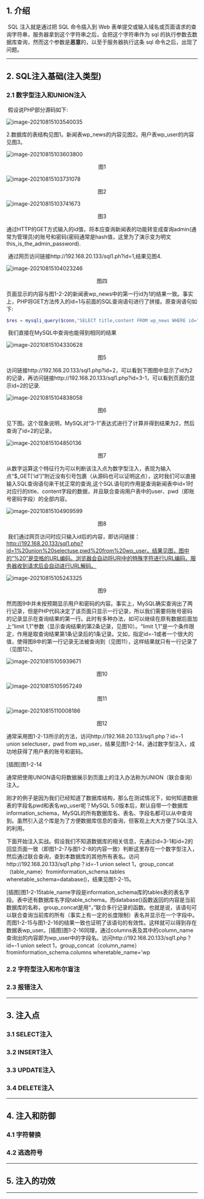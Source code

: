 ## 1.  介绍

​	SQL 注入就是通过把 SQL 命令插入到 Web 表单提交或输入域名或页面请求的查询字符串，服务器拿到这个字符串之后，会把这个字符串作为 sql 的执行参数去数据库查询，然而这个参数是**恶意**的，以至于服务器执行这条 sql 命令之后，出现了问题。

----

## 2.  SQL注入基础(注入类型)

### 2.1  数字型注入和UNION注入

​	假设说PHP部分源码如下:

![image-20210815103540035](C:\Users\Zz\AppData\Roaming\Typora\typora-user-images\image-20210815103540035.png)

​	2.数据库的表结构见图1。新闻表wp_news的内容见图2。用户表wp_user的内容见图3。

![image-20210815103603800](C:\Users\Zz\AppData\Roaming\Typora\typora-user-images\image-20210815103603800.png)

<div align = "center">图1</div>

![image-20210815103731078](C:\Users\Zz\AppData\Roaming\Typora\typora-user-images\image-20210815103731078.png)

<div align = "center">图2</div>

![image-20210815103741673](C:\Users\Zz\AppData\Roaming\Typora\typora-user-images\image-20210815103741673.png)

<div align = "center">图3</div>

​	通过HTTP的GET方式输入的id值，将本应查询新闻表的功能转变成查询admin(通常为管理员)的账号和密码(密码通常是hash值，这里为了演示变为明文this_is_the_admin_password).

​	通过网页访问链接http://192.168.20.133/sql1.ph?id=1,结果见图4.

![image-20210815104023246](C:\Users\Zz\AppData\Roaming\Typora\typora-user-images\image-20210815104023246.png)

<div align = "center">图四</div>

​	页面显示的内容与图1-2-2的新闻表wp_news中的第一行id为1的结果一致。事实上，PHP将GET方法传入的id=1与前面的SQL查询语句进行了拼接。原查询语句如下:

```php
$res = mysqli_query($conn,"SELECT title,content FROM wp_news WHERE id=".$_GET['id']);
```

​	我们直接在MySQL中查询也能得到相同的结果

![image-20210815104330628](C:\Users\Zz\AppData\Roaming\Typora\typora-user-images\image-20210815104330628.png)

<div align = "center">图5</div>

​	访问链接http://192.168.20.133/sql1.php?id=2，可以看到下图图中显示了id为2的记录，再访问链接http://192.168.20.133/sql1.php?id=3-1，可以看到页面仍显示id=2的记录.

![image-20210815104838058](C:\Users\Zz\AppData\Roaming\Typora\typora-user-images\image-20210815104838058.png)

<div align = "center">图6</div>

​	见下图。这个现象说明，MySQL对“3-1”表达式进行了计算并得到结果为2，然后查询了id=2的记录。

![image-20210815104850136](C:\Users\Zz\AppData\Roaming\Typora\typora-user-images\image-20210815104850136.png)

<div align = "center">图7</div>

​	从数字运算这个特征行为可以判断该注入点为数字型注入，表现为输入点“$_GET['id']”附近没有引号包裹（从源码也可以证明这点），这时我们可以直接输入SQL查询语句来干扰正常的查询,这个SQL语句的作用是查询新闻表中id=1时对应行的title、content字段的数据，并且联合查询用户表中的user、pwd（即账号密码字段）的全部内容。

![image-20210815104909599](C:\Users\Zz\AppData\Roaming\Typora\typora-user-images\image-20210815104909599.png)

<div align = "center">图8</div>

​	我们通过网页访问时应只输入id后的内容，即访问链接：http://192.168.20.133/sql1.php?id=1%20union%20selectuse,pwd%20from%20wp_user。结果见图，图中的“%20”是空格的URL编码。浏览器会自动将URI中的特殊字符进行URL编码，服务器收到请求后会自动进行URL解码。

![image-20210815105243325](C:\Users\Zz\AppData\Roaming\Typora\typora-user-images\image-20210815105243325.png)

<div align = "center">图9</div>

​	然而图9中并未按预期显示用户和密码的内容。事实上，MySQL确实查询出了两行记录，但是PHP代码决定了该页面只显示一行记录，所以我们需要将账号密码的记录显示在查询结果的第一行。此时有多种办法，如可以继续在原有数据后面加上“limit 1,1”参数（显示查询结果的第2条记录，见图10）。“limit 1,1”是一个条件限定，作用是取查询结果第1条记录后的1条记录。又如，指定id=-1或者一个很大的值，使得图8中的第一行记录无法被查询到（见图11），这样结果就只有一行记录了（见图12）。

![image-20210815105939671](C:\Users\Zz\AppData\Roaming\Typora\typora-user-images\image-20210815105939671.png)

<div align = "center">图10</div>

![image-20210815105957249](C:\Users\Zz\AppData\Roaming\Typora\typora-user-images\image-20210815105957249.png)

<div align = "center">图11</div>

![image-20210815110008186](C:\Users\Zz\AppData\Roaming\Typora\typora-user-images\image-20210815110008186.png)

<div align = "center">图12</div>

​	通常采用图1-2-13所示的方法，访问http://192.168.20.133/sql1.php？id=-1 union selectuser，pwd from wp_user，结果见图1-2-14，通过数字型注入，成功地获得了用户表的账号和密码。

[插图]图1-2-14

​	通常把使用UNION语句将数据展示到页面上的注入办法称为UNION（联合查询）注入。

​	刚才的例子是因为我们已经知道了数据库结构，那么在测试情况下，如何知道数据表的字段名pwd和表名wp_user呢？MySQL 5.0版本后，默认自带一个数据库information_schema，MySQL的所有数据库名、表名、字段名都可以从中查询到。虽然引入这个库是为了方便数据库信息的查询，但客观上大大方便了SQL注入的利用。

​	下面开始注入实战。假设我们不知道数据库的相关信息，先通过id=3-1和id=2的回显页面一致（即图1-2-7与图1-2-8的内容一致）判断这里存在一个数字型注入，然后通过联合查询，查到本数据库的其他所有表名。访问http://192.168.20.133/sql1.php？id=-1 union select 1，group_concat（table_name）frominformation_schema.tables wheretable_schema=database()，结果见图1-2-15。

[插图]图1-2-15table_name字段是information_schema库的tables表的表名字段。表中还有数据库名字段table_schema。而database()函数返回的内容是当前数据库的名称，group_concat是用“，”联合多行记录的函数。也就是说，该语句可以联合查询当前库的所有（事实上有一定的长度限制）表名并显示在一个字段中。而图1-2-15与图1-2-16的结果一致也证明了该语句的有效性。这样就可以得到存在数据表wp_user。[插图]图1-2-16同理，通过columns表及其中的column_name查询出的内容即为wp_user中的字段名。访问http://192.168.20.133/sql1.php？id=-1 union select 1，group_concat（column_name）frominformation_schema.columns wheretable_name='wp

### 2.2  字符型注入和布尔盲注



### 2.3  报错注入



---

## 3.  注入点

### 3.1  SELECT注入



### 3.2  INSERT注入



### 3.3 UPDATE注入



### 3.4  DELETE注入



---

## 4.  注入和防御

### 4.1  字符替换



### 4.2  逃逸符号



---

## 5.  注入的功效



---
